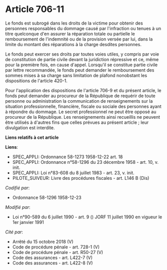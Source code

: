# Article 706-11

Le fonds est subrogé dans les droits de la victime pour obtenir des personnes responsables du dommage causé par l'infraction
ou tenues à un titre quelconque d'en assurer la réparation totale ou partielle le remboursement de l'indemnité ou de la
provision versée par lui, dans la limite du montant des réparations à la charge desdites personnes.

Le fonds peut exercer ses droits par toutes voies utiles, y compris par voie de constitution de partie civile devant la
juridiction répressive et ce, même pour la première fois, en cause d'appel. Lorsqu'il se constitue partie civile par lettre
recommandée, le fonds peut demander le remboursement des sommes mises à sa charge sans limitation de plafond nonobstant les
dispositions de l'article 420-1.

Pour l'application des dispositions de l'article 706-9 et du présent article, le fonds peut demander au procureur de la
République de requérir de toute personne ou administration la communication de renseignements sur la situation
professionnelle, financière, fiscale ou sociale des personnes ayant à répondre du dommage. Le secret professionnel ne peut
être opposé au procureur de la République. Les renseignements ainsi recueillis ne peuvent être utilisés à d'autres fins que
celles prévues au présent article ; leur divulgation est interdite.

**Liens relatifs à cet article**

**Liens**:

  - SPEC_APPLI: Ordonnance 58-1273 1958-12-22 art. 18
  - SPEC_APPLI: Ordonnance n°58-1296 du 23 décembre 1958 - art. 10, v. init.
  - SPEC_APPLI: Loi n°83-608 du 8 juillet 1983 - art. 23, v. init.
  - PILOTE_SUIVEUR: Livre des procédures fiscales - art. L146 B (Dis)

_Codifié par_:

  - Ordonnance 58-1296 1958-12-23

_Modifié par_:

  - Loi n°90-589 du 6 juillet 1990 - art. 9 () JORF 11 juillet 1990 en vigueur le 1er janvier 1991

_Cité par_:

  - Arrêté du 15 octobre 2018 (V)
  - Code de procédure pénale - art. 728-1 (V)
  - Code de procédure pénale - art. R50-27 (V)
  - Code des assurances - art. L422-7 (V)
  - Code des assurances - art. L422-8 (V)
